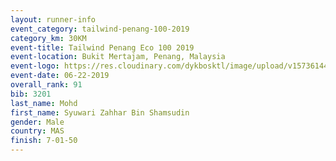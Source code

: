 ```yaml
---
layout: runner-info 
event_category: tailwind-penang-100-2019 
category_km: 30KM 
event-title: Tailwind Penang Eco 100 2019 
event-location: Bukit Mertajam, Penang, Malaysia 
event-logo: https://res.cloudinary.com/dykbosktl/image/upload/v1573614442/Logo/Logo_gqlzi3.jpg
event-date: 06-22-2019 
overall_rank: 91
bib: 3201
last_name: Mohd
first_name: Syuwari Zahhar Bin Shamsudin
gender: Male
country: MAS
finish: 7-01-50
---
```

